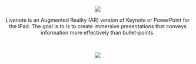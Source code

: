 <p align="center">
  <img src="https://github.com/trevinwisaksana/Livenote/blob/master/Screenshots/livenoteBanner.jpg">
</p>

<p align="center">
  Livenote is an Augmented Reality (AR) version of Keynote or PowerPoint for the iPad. The goal is to is to create immersive presentations that conveys information more effectively than bullet-points.
</p>

<br/>

<p align="center">
  <img src="https://github.com/trevinwisaksana/Livenote/blob/master/Screenshots/Livenote%20Demo.gif">
</p>
